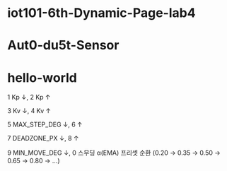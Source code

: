 ﻿# iot101-6th-Dynamic-Page-lab4
# Aut0-du5t-Sensor
# hello-world

1 Kp ↓, 2 Kp ↑

3 Kv ↓, 4 Kv ↑

5 MAX_STEP_DEG ↓, 6 ↑

7 DEADZONE_PX ↓, 8 ↑

9 MIN_MOVE_DEG ↓, 0 스무딩 α(EMA) 프리셋 순환 (0.20 → 0.35 → 0.50 → 0.65 → 0.80 → …)

